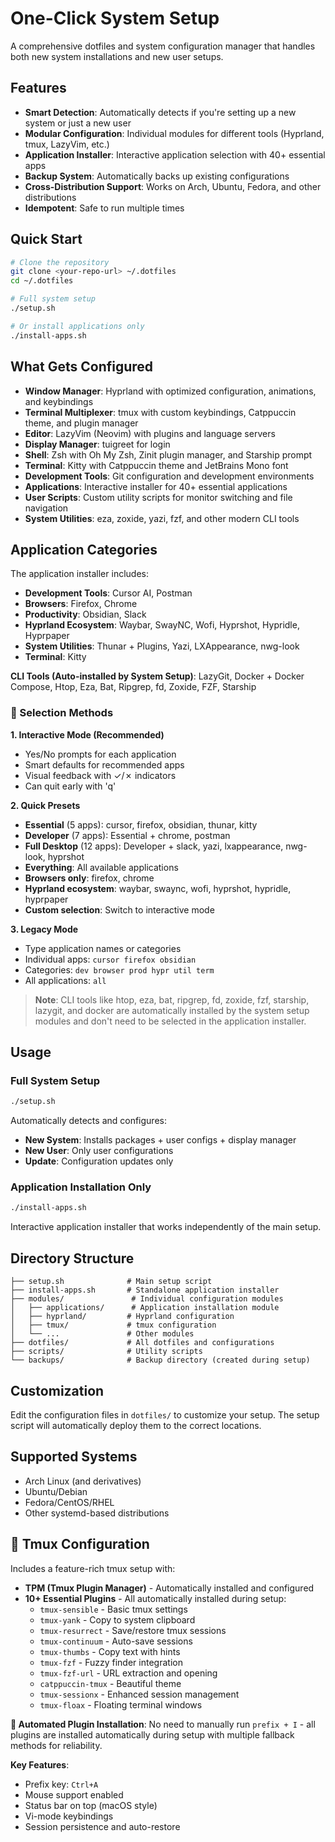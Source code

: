 # One-Click System Setup

A comprehensive dotfiles and system configuration manager that handles both new system installations and new user setups.

## Features

- **Smart Detection**: Automatically detects if you're setting up a new system or just a new user
- **Modular Configuration**: Individual modules for different tools (Hyprland, tmux, LazyVim, etc.)
- **Application Installer**: Interactive application selection with 40+ essential apps
- **Backup System**: Automatically backs up existing configurations
- **Cross-Distribution Support**: Works on Arch, Ubuntu, Fedora, and other distributions
- **Idempotent**: Safe to run multiple times

## Quick Start

```bash
# Clone the repository
git clone <your-repo-url> ~/.dotfiles
cd ~/.dotfiles

# Full system setup
./setup.sh

# Or install applications only
./install-apps.sh
```

## What Gets Configured

- **Window Manager**: Hyprland with optimized configuration, animations, and keybindings
- **Terminal Multiplexer**: tmux with custom keybindings, Catppuccin theme, and plugin manager
- **Editor**: LazyVim (Neovim) with plugins and language servers
- **Display Manager**: tuigreet for login
- **Shell**: Zsh with Oh My Zsh, Zinit plugin manager, and Starship prompt
- **Terminal**: Kitty with Catppuccin theme and JetBrains Mono font
- **Development Tools**: Git configuration and development environments
- **Applications**: Interactive installer for 40+ essential applications
- **User Scripts**: Custom utility scripts for monitor switching and file navigation
- **System Utilities**: eza, zoxide, yazi, fzf, and other modern CLI tools

## Application Categories

The application installer includes:

- **Development Tools**: Cursor AI, Postman
- **Browsers**: Firefox, Chrome  
- **Productivity**: Obsidian, Slack
- **Hyprland Ecosystem**: Waybar, SwayNC, Wofi, Hyprshot, Hypridle, Hyprpaper  
- **System Utilities**: Thunar + Plugins, Yazi, LXAppearance, nwg-look
- **Terminal**: Kitty

**CLI Tools (Auto-installed by System Setup)**:
LazyGit, Docker + Docker Compose, Htop, Eza, Bat, Ripgrep, fd, Zoxide, FZF, Starship

### 🎯 Selection Methods

**1. Interactive Mode (Recommended)**
- Yes/No prompts for each application
- Smart defaults for recommended apps
- Visual feedback with ✓/✗ indicators
- Can quit early with 'q'

**2. Quick Presets**
- **Essential** (5 apps): cursor, firefox, obsidian, thunar, kitty
- **Developer** (7 apps): Essential + chrome, postman
- **Full Desktop** (12 apps): Developer + slack, yazi, lxappearance, nwg-look, hyprshot
- **Everything**: All available applications
- **Browsers only**: firefox, chrome
- **Hyprland ecosystem**: waybar, swaync, wofi, hyprshot, hypridle, hyprpaper
- **Custom selection**: Switch to interactive mode

**3. Legacy Mode**
- Type application names or categories
- Individual apps: `cursor firefox obsidian`
- Categories: `dev browser prod hypr util term`
- All applications: `all`

> **Note**: CLI tools like htop, eza, bat, ripgrep, fd, zoxide, fzf, starship, lazygit, and docker are automatically installed by the system setup modules and don't need to be selected in the application installer.

## Usage

### Full System Setup
```bash
./setup.sh
```
Automatically detects and configures:
- **New System**: Installs packages + user configs + display manager
- **New User**: Only user configurations
- **Update**: Configuration updates only

### Application Installation Only
```bash
./install-apps.sh
```
Interactive application installer that works independently of the main setup.

## Directory Structure

```
├── setup.sh              # Main setup script
├── install-apps.sh       # Standalone application installer
├── modules/               # Individual configuration modules
│   ├── applications/      # Application installation module
│   ├── hyprland/         # Hyprland configuration
│   ├── tmux/             # tmux configuration
│   └── ...               # Other modules
├── dotfiles/             # All dotfiles and configurations
├── scripts/              # Utility scripts
└── backups/              # Backup directory (created during setup)
```

## Customization

Edit the configuration files in `dotfiles/` to customize your setup. The setup script will automatically deploy them to the correct locations.

## Supported Systems

- Arch Linux (and derivatives)
- Ubuntu/Debian
- Fedora/CentOS/RHEL
- Other systemd-based distributions 

## 🔧 **Tmux Configuration**

Includes a feature-rich tmux setup with:
- **TPM (Tmux Plugin Manager)** - Automatically installed and configured
- **10+ Essential Plugins** - All automatically installed during setup:
  - `tmux-sensible` - Basic tmux settings
  - `tmux-yank` - Copy to system clipboard  
  - `tmux-resurrect` - Save/restore tmux sessions
  - `tmux-continuum` - Auto-save sessions
  - `tmux-thumbs` - Copy text with hints
  - `tmux-fzf` - Fuzzy finder integration
  - `tmux-fzf-url` - URL extraction and opening
  - `catppuccin-tmux` - Beautiful theme
  - `tmux-sessionx` - Enhanced session management
  - `tmux-floax` - Floating terminal windows

**🚀 Automated Plugin Installation**: No need to manually run `prefix + I` - all plugins are installed automatically during setup with multiple fallback methods for reliability.

**Key Features**:
- Prefix key: `Ctrl+A`
- Mouse support enabled
- Status bar on top (macOS style)
- Vi-mode keybindings
- Session persistence and auto-restore 